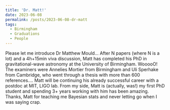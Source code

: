 ```yaml
---
title: 'Dr. Matt!'
date: 2023-06-08
permalink: /posts/2023-06-08-dr-matt
tags:
  - Birmingham
  - Graduations
  - People
---
```


Please let me introduce Dr Matthew Mould… After N papers (where N is a lot) and a 4h+15min viva discussion, Matt has completed his PhD in gravitational-wave astronomy at the University of Birmingham. WooooO! The examiners were Annelies Mortier from Birmingham and Uli Sperhake from Cambridge, who went through a thesis with more than 600 references…. Matt will be continuing his already successful career with a postdoc at MIT, LIGO lab. From my side, Matt is (actually, was!) my first PhD student and spending 3+ years working with him has been amazing. Thanks, Matt for teaching me Bayesian stats and never letting go when I was saying crap.

